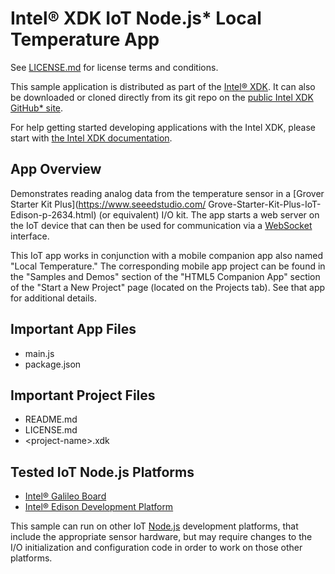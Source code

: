 Intel® XDK IoT Node.js\* Local Temperature App
==============================================
See [LICENSE.md](LICENSE.md) for license terms and conditions.

This sample application is distributed as part of the
[Intel® XDK](http://xdk.intel.com). It can also be downloaded
or cloned directly from its git repo on the
[public Intel XDK GitHub\* site](https://github.com/gomobile).

For help getting started developing applications with the
Intel XDK, please start with
[the Intel XDK documentation](https://software.intel.com/en-us/xdk/docs).

App Overview
------------
Demonstrates reading analog data from the temperature sensor in a
[Grover Starter Kit Plus](https://www.seeedstudio.com/
Grove-Starter-Kit-Plus-IoT-Edison-p-2634.html) (or equivalent) I/O kit.
The app starts a web server on the IoT device that can then be used for
communication via a [WebSocket](https://www.websocket.org/) interface.

This IoT app works in conjunction with a mobile companion app also named
"Local Temperature." The corresponding mobile app project can be found in the
"Samples and Demos" section of the "HTML5 Companion App" section of the "Start
a New Project" page (located on the Projects tab). See that app for additional
details.

Important App Files
-------------------
* main.js
* package.json

Important Project Files
-----------------------
* README.md
* LICENSE.md
* \<project-name\>.xdk

Tested IoT Node.js Platforms
----------------------------
* [Intel® Galileo Board](http://intel.com/galileo)
* [Intel® Edison Development Platform](http://intel.com/edison)

This sample can run on other IoT [Node.js](http://nodejs.org) development
platforms, that include the appropriate sensor hardware, but may require
changes to the I/O initialization and configuration code in order to work on
those other platforms.
